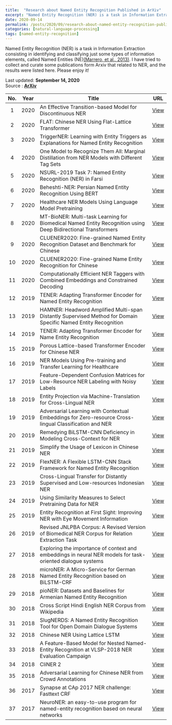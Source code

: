 ```yaml
---
title:  "Research about Named Entity Recognition Published in ArXiv"
excerpt: "Named Entity Recognition (NER) is a task in Information Extraction consisting in identifying and classifying just some types of information elements, called Named Entities (NE).  I have tried to collect and curate some publications form Arxiv that related to NER, and the results were listed here. Please enjoy it! "
date: 2020-09-14
permalink: /posts/2020/09/research-about-named-entity-recognition-published-in-arxiv
categories: [natural-language-processing]
tags: [named-entity-recognition]
---
```


Named Entity Recognition (NER) is a task in Information Extraction consisting in identifying and classifying just some types of information elements, called Named Entities (NE)[(Marrero, et al., 2013)](https://doi.org/10.1016/j.csi.2012.09.004). I have tried to collect and curate some publications form Arxiv that related to NER, and the results were listed here. Please enjoy it! 

Last updated: **September 14, 2020** <br />
Source      : [**ArXiv**](https://arxiv.org/)

|No.| Year  |  Title | URL      |
|:-:| :---: | ------ | :------: |
|1|2020|An Effective Transition-based Model for Discontinuous NER| [View](https://arxiv.org/abs/2004.13454) |
|2|2020|FLAT: Chinese NER Using Flat-Lattice Transformer| [View](https://arxiv.org/abs/2004.11795) |
|3|2020|TriggerNER: Learning with Entity Triggers as Explanations for Named Entity Recognition| [View](https://arxiv.org/abs/2004.07493) |
|4|2020|One Model to Recognize Them All: Marginal Distillation from NER Models with Different Tag Sets| [View](https://arxiv.org/abs/2004.05140) |
|5|2020|NSURL-2019 Task 7: Named Entity Recognition (NER) in Farsi| [View](https://arxiv.org/abs/2003.09029) |
|6|2020|Beheshti-NER: Persian Named Entity Recognition Using BERT| [View](https://arxiv.org/abs/2003.08875) |
|7|2020|Healthcare NER Models Using Language Model Pretraining| [View](https://arxiv.org/abs/1910.11241) |
|8|2020|MT-BioNER: Multi-task Learning for Biomedical Named Entity Recognition using Deep Bidirectional Transformers| [View](https://arxiv.org/abs/2001.08904) |
|9|2020|CLUENER2020: Fine-grained Named Entity Recognition Dataset and Benchmark for Chinese| [View](https://arxiv.org/abs/2001.04351) |
|10|2020|CLUENER2020: Fine-grained Name Entity Recognition for Chinese| [View](https://arxiv.org/abs/2001.04351) |
|11|2020|Computationally Efficient NER Taggers with Combined Embeddings and Constrained Decoding| [View](https://arxiv.org/abs/2001.01167) |
|12|2019|TENER: Adapting Transformer Encoder for Named Entity Recognition| [View](https://arxiv.org/abs/1911.04474) |
|13|2019|HAMNER: Headword Amplified Multi-span Distantly Supervised Method for Domain Specific Named Entity Recognition| [View](https://arxiv.org/abs/1912.01731) |
|14|2019|TENER: Adapting Transformer Encoder for Name Entity Recognition| [View](https://arxiv.org/abs/1911.04474) |
|15|2019|Porous Lattice-based Transformer Encoder for Chinese NER| [View](https://arxiv.org/abs/1911.02733) |
|16|2019|NER Models Using Pre-training and Transfer Learning for Healthcare| [View](https://arxiv.org/abs/1910.11241) |
|17|2019|Feature-Dependent Confusion Matrices for Low-Resource NER Labeling with Noisy Labels| [View](https://arxiv.org/abs/1910.06061) |
|18|2019|Entity Projection via Machine-Translation for Cross-Lingual NER| [View](https://arxiv.org/abs/1909.05356) |
|19|2019|Adversarial Learning with Contextual Embeddings for Zero-resource Cross-lingual Classification and NER| [View](https://arxiv.org/abs/1909.00153) |
|20|2019|Remedying BiLSTM-CNN Deficiency in Modeling Cross-Context for NER| [View](https://arxiv.org/abs/1908.11046) |
|21|2019|Simplify the Usage of Lexicon in Chinese NER| [View](https://arxiv.org/abs/1908.05969) |
|22|2019|FlexNER: A Flexible LSTM-CNN Stack Framework for Named Entity Recognition| [View](https://arxiv.org/abs/1908.05009) |
|23|2019|Cross-Lingual Transfer for Distantly Supervised and Low-resources Indonesian NER| [View](https://arxiv.org/abs/1907.11158) |
|24|2019|Using Similarity Measures to Select Pretraining Data for NER| [View](https://arxiv.org/abs/1904.00585) |
|25|2019|Entity Recognition at First Sight: Improving NER with Eye Movement Information| [View](https://arxiv.org/abs/1902.10068) |
|26|2019|Revised JNLPBA Corpus: A Revised Version of Biomedical NER Corpus for Relation Extraction Task| [View](https://arxiv.org/abs/1901.10219) |
|27|2018|Exploring the importance of context and embeddings in neural NER models for task-oriented dialogue systems| [View](https://arxiv.org/abs/1812.02370) |
|28|2018|microNER: A Micro-Service for German Named Entity Recognition based on BiLSTM-CRF| [View](https://arxiv.org/abs/1811.02902) |
|29|2018|pioNER: Datasets and Baselines for Armenian Named Entity Recognition| [View](https://arxiv.org/abs/1810.08699) |
|30|2018|Cross Script Hindi English NER Corpus from Wikipedia| [View](https://arxiv.org/abs/1810.03430) |
|31|2018|SlugNERDS: A Named Entity Recognition Tool for Open Domain Dialogue Systems| [View](https://arxiv.org/abs/1805.03784) |
|32|2018|Chinese NER Using Lattice LSTM| [View](https://arxiv.org/abs/1805.02023) |
|33|2018|A Feature-Based Model for Nested Named-Entity Recognition at VLSP-2018 NER Evaluation Campaign| [View](https://arxiv.org/abs/1803.08463) |
|34|2018|CliNER 2| [View](https://arxiv.org/abs/1803.02245) |
|35|2018|Adversarial Learning for Chinese NER from Crowd Annotations| [View](https://arxiv.org/abs/1801.05147) |
|36|2017|Synapse at CAp 2017 NER challenge: Fasttext CRF| [View](https://arxiv.org/abs/1709.04820) |
|37|2017|NeuroNER: an easy-to-use program for named-entity recognition based on neural networks| [View](https://arxiv.org/abs/1705.05487) |
